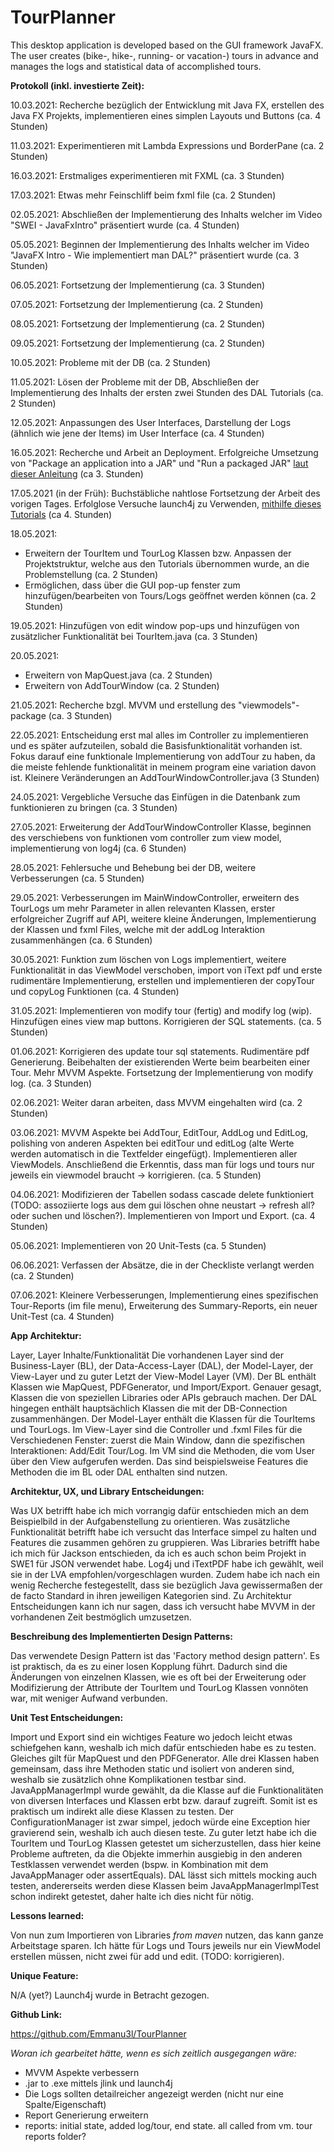 # TourPlanner
This desktop application is developed based on the GUI framework JavaFX. The user creates (bike-, hike-, running- or vacation-) tours in advance and manages the logs and statistical data of accomplished tours.

**Protokoll (inkl. investierte Zeit):**

10.03.2021: Recherche bezüglich der Entwicklung mit Java FX, erstellen des Java FX Projekts, 
implementieren eines simplen Layouts und Buttons (ca. 4 Stunden)

11.03.2021: Experimentieren mit Lambda Expressions und BorderPane (ca. 2 Stunden)

16.03.2021: Erstmaliges experimentieren mit FXML (ca. 3 Stunden)

17.03.2021: Etwas mehr Feinschliff beim fxml file (ca. 2 Stunden)

02.05.2021: Abschließen der Implementierung des Inhalts welcher im Video "SWEI - JavaFxIntro" präsentiert wurde (ca. 4 Stunden)

05.05.2021: Beginnen der Implementierung des Inhalts welcher im Video "JavaFX Intro - Wie implementiert man DAL?" präsentiert wurde (ca. 3 Stunden)

06.05.2021: Fortsetzung der Implementierung (ca. 3 Stunden)

07.05.2021: Fortsetzung der Implementierung (ca. 2 Stunden)

08.05.2021: Fortsetzung der Implementierung (ca. 2 Stunden)

09.05.2021: Fortsetzung der Implementierung (ca. 2 Stunden)

10.05.2021: Probleme mit der DB (ca. 2 Stunden)

11.05.2021: Lösen der Probleme mit der DB, Abschließen der Implementierung des Inhalts der ersten zwei Stunden des DAL Tutorials (ca. 2 Stunden)

12.05.2021: Anpassungen des User Interfaces, Darstellung der Logs (ähnlich wie jene der Items) im User Interface (ca. 4 Stunden)

16.05.2021: Recherche und Arbeit an Deployment. Erfolgreiche Umsetzung von "Package an application into a JAR" und "Run a packaged JAR"
[laut dieser Anleitung](https://www.jetbrains.com/help/idea/compiling-applications.html) (ca 3. Stunden)

17.05.2021 (in der Früh): Buchstäbliche nahtlose Fortsetzung der Arbeit des vorigen Tages. 
Erfolglose Versuche launch4j zu Verwenden, [mithilfe dieses Tutorials](https://youtu.be/jPKxqc8Zg-0) (ca 4. Stunden)

18.05.2021: 
* Erweitern der TourItem und TourLog Klassen bzw. Anpassen der Projektstruktur, welche aus den Tutorials übernommen wurde, an die Problemstellung (ca. 2 Stunden)
* Ermöglichen, dass über die GUI pop-up fenster zum hinzufügen/bearbeiten von Tours/Logs geöffnet werden können (ca. 2 Stunden)

19.05.2021: Hinzufügen von edit window pop-ups und hinzufügen von zusätzlicher Funktionalität bei TourItem.java (ca. 3 Stunden)

20.05.2021: 
* Erweitern von MapQuest.java (ca. 2 Stunden)
* Erweitern von AddTourWindow (ca. 2 Stunden)

21.05.2021: Recherche bzgl. MVVM und erstellung des "viewmodels"-package (ca. 3 Stunden)

22.05.2021: Entscheidung erst mal alles im Controller zu implementieren und es später aufzuteilen, sobald die Basisfunktionalität vorhanden ist.
Fokus darauf eine funktionale Implementierung von addTour zu haben, da die meiste fehlende funktionalität in meinem program eine variation davon ist.
Kleinere Veränderungen an AddTourWindowController.java (3 Stunden)

24.05.2021: Vergebliche Versuche das Einfügen in die Datenbank zum funktionieren zu bringen (ca. 3 Stunden)

27.05.2021: Erweiterung der AddTourWindowController Klasse, beginnen des verschiebens von funktionen vom controller zum view model, implementierung von log4j (ca. 6 Stunden)

28.05.2021: Fehlersuche und Behebung bei der DB, weitere Verbesserungen (ca. 5 Stunden)

29.05.2021: Verbesserungen im MainWindowController, erweitern des TourLogs um mehr Parameter in allen relevanten Klassen, erster erfolgreicher Zugriff auf API, 
weitere kleine Änderungen, Implementierung der Klassen und fxml Files, welche mit der addLog Interaktion zusammenhängen (ca. 6 Stunden)

30.05.2021: Funktion zum löschen von Logs implementiert, weitere Funktionalität in das ViewModel verschoben, import von iText pdf und erste rudimentäre Implementierung, 
erstellen und implementieren der copyTour und copyLog Funktionen (ca. 4 Stunden)

31.05.2021: Implementieren von modify tour (fertig) and modify log (wip). Hinzufügen eines view map buttons. Korrigieren der SQL statements. (ca. 5 Stunden)

01.06.2021: Korrigieren des update tour sql statements. Rudimentäre pdf Generierung. Beibehalten der existierenden Werte beim bearbeiten einer Tour. 
Mehr MVVM Aspekte. Fortsetzung der Implementierung von modify log. (ca. 3 Stunden)

02.06.2021: Weiter daran arbeiten, dass MVVM eingehalten wird (ca. 2 Stunden)

03.06.2021: MVVM Aspekte bei AddTour, EditTour, AddLog und EditLog, polishing von anderen Aspekten bei editTour und editLog (alte Werte werden automatisch in die Textfelder eingefügt). Implementieren aller ViewModels. Anschließend die Erkenntis, dass 
man für logs und tours nur jeweils ein viewmodel braucht -> korrigieren. (ca. 5 Stunden)

04.06.2021: Modifizieren der Tabellen sodass cascade delete funktioniert (TODO: assoziierte logs aus dem gui löschen ohne neustart -> refresh all? oder suchen und löschen?). 
Implementieren von Import und Export. (ca. 4 Stunden)

05.06.2021: Implementieren von 20 Unit-Tests (ca. 5 Stunden)

06.06.2021: Verfassen der Absätze, die in der Checkliste verlangt werden (ca. 2 Stunden)

07.06.2021: Kleinere Verbesserungen, Implementierung eines spezifischen Tour-Reports (im file menu), 
Erweiterung des Summary-Reports, ein neuer Unit-Test (ca. 4 Stunden)

**App Architektur:**

Layer, Layer Inhalte/Funktionalität
Die vorhandenen Layer sind der Business-Layer (BL), der Data-Access-Layer (DAL), der Model-Layer, der View-Layer und 
zu guter Letzt der View-Model Layer (VM).
Der BL enthält Klassen wie MapQuest, PDFGenerator, und Import/Export. Genauer gesagt, Klassen die von speziellen Libraries 
oder APIs gebrauch machen.
Der DAL hingegen enthält hauptsächlich Klassen die mit der DB-Connection zusammenhängen. 
Der Model-Layer enthält die Klassen für die TourItems und TourLogs.
Im View-Layer sind die Controller und .fxml Files für die Verschiedenen Fenster: zuerst die Main Window, dann 
die spezifischen Interaktionen: Add/Edit Tour/Log.
Im VM sind die Methoden, die vom User über den View aufgerufen werden. 
Das sind beispielsweise Features die Methoden die im BL oder DAL enthalten sind nutzen.

**Architektur, UX, und Library Entscheidungen:**

Was UX betrifft habe ich mich vorrangig dafür entschieden mich an dem Beispielbild in der Aufgabenstellung zu orientieren. 
Was zusätzliche Funktionalität betrifft habe ich versucht das Interface simpel zu halten und Features die zusammen gehören zu gruppieren.
Was Libraries betrifft habe ich mich für Jackson entschieden, da ich es auch schon beim Projekt in SWE1 für JSON verwendet habe.
Log4j und iTextPDF habe ich gewählt, weil sie in der LVA empfohlen/vorgeschlagen wurden. 
Zudem habe ich nach ein wenig Recherche festegestellt, dass sie bezüglich Java gewissermaßen der de facto Standard in ihren jeweiligen Kategorien sind.
Zu Architektur Entscheidungen kann ich nur sagen, dass ich versucht habe MVVM in der vorhandenen Zeit bestmöglich umzusetzen.

**Beschreibung des Implementierten Design Patterns:**

Das verwendete Design Pattern ist das 'Factory method design pattern'. Es ist praktisch, da es zu einer losen Kopplung führt. 
Dadurch sind die Änderungen von einzelnen Klassen, wie es oft bei der Erweiterung oder Modifizierung der Attribute 
der TourItem und TourLog Klassen vonnöten war, mit weniger Aufwand verbunden.

**Unit Test Entscheidungen:**

Import und Export sind ein wichtiges Feature wo jedoch leicht etwas schiefgehen kann, weshalb ich mich dafür entschieden habe es zu testen. 
Gleiches gilt für MapQuest und den PDFGenerator. Alle drei Klassen haben gemeinsam, dass ihre Methoden static und isoliert von anderen sind, 
weshalb sie zusätzlich ohne Komplikationen testbar sind.
JavaAppManagerImpl wurde gewählt, da die Klasse auf die Funktionalitäten von diversen Interfaces und Klassen erbt bzw. darauf zugreift. 
Somit ist es praktisch um indirekt alle diese Klassen zu testen.
Der ConfigurationManager ist zwar simpel, jedoch würde eine Exception hier gravierend sein, weshalb ich auch diesen teste.
Zu guter letzt habe ich die TourItem und TourLog Klassen getestet um sicherzustellen, dass hier keine Probleme auftreten, 
da die Objekte immerhin ausgiebig in den anderen Testklassen verwendet werden (bspw. in Kombination mit dem JavaAppManager oder assertEquals).
DAL lässt sich mittels mocking auch testen, andererseits werden diese Klassen beim JavaAppManagerImplTest schon indirekt getestet, daher halte ich dies nicht für nötig.

**Lessons learned:**

Von nun zum Importieren von Libraries *from maven* nutzen, das kann ganze Arbeitstage sparen. 
Ich hätte für Logs und Tours jeweils nur ein ViewModel erstellen müssen, nicht zwei für add und edit. (TODO: korrigieren).

**Unique Feature:**

N/A (yet?)
Launch4j wurde in Betracht gezogen.

**Github Link:**

https://github.com/Emmanu3l/TourPlanner

*Woran ich gearbeitet hätte, wenn es sich zeitlich ausgegangen wäre:*
* MVVM Aspekte verbessern
* .jar to .exe mittels jlink und launch4j
* Die Logs sollten detailreicher angezeigt werden (nicht nur eine Spalte/Eigenschaft)
* Report Generierung erweitern
* reports: initial state, added log/tour, end state. all called from vm. tour reports folder?